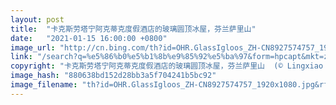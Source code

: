 ```yaml
---
layout: post
title:  "卡克斯劳塔宁阿克蒂克度假酒店的玻璃圆顶冰屋，芬兰萨里山"
date:   "2021-01-15 16:00:00 +0800"
image_url: "http://cn.bing.com/th?id=OHR.GlassIgloos_ZH-CN8927574757_1920x1080.jpg&rf=LaDigue_1920x1080.jpg&pid=hp"
link: "/search?q=%e5%86%b0%e5%b1%8b%e9%85%92%e5%ba%97&form=hpcapt&mkt=zh-cn"
copyright: "卡克斯劳塔宁阿克蒂克度假酒店的玻璃圆顶冰屋，芬兰萨里山  (© Lingxiao Xie/Getty Images)"
image_hash: "880638bd152d28bb3a5f704241b5bc92"
image_filename: "th?id=OHR.GlassIgloos_ZH-CN8927574757_1920x1080.jpg&rf=LaDigue_1920x1080.jpg&pid=hp"
---
```

